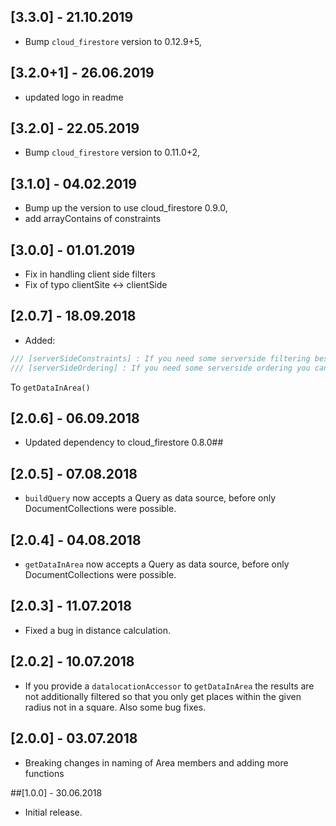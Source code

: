 ## [3.3.0] - 21.10.2019

* Bump `cloud_firestore` version to 0.12.9+5, 

## [3.2.0+1] - 26.06.2019

* updated logo in readme

## [3.2.0] - 22.05.2019

* Bump `cloud_firestore` version to 0.11.0+2, 


## [3.1.0] - 04.02.2019

* Bump up the version to use cloud_firestore 0.9.0, 
* add arrayContains of constraints

## [3.0.0] - 01.01.2019

* Fix in handling client side filters
* Fix of typo clientSite <-> clientSide

## [2.0.7] - 18.09.2018

* Added:
```Dart
/// [serverSideConstraints] : If you need some serverside filtering besides the [Area] pass a list of [QueryConstraint]
/// [serverSideOrdering] : If you need some serverside ordering you can pass a List of [OrderConstraints]
```
To `getDataInArea()`

## [2.0.6] - 06.09.2018

* Updated dependency to cloud_firestore 0.8.0## 

## [2.0.5] - 07.08.2018

* `buildQuery` now accepts a Query as data source, before only DocumentCollections were possible.

## [2.0.4] - 04.08.2018

* `getDataInArea` now accepts a Query as data source, before only DocumentCollections were possible.

## [2.0.3] - 11.07.2018

* Fixed a bug in distance calculation.

## [2.0.2] - 10.07.2018

* If you provide a `datalocationAccessor` to `getDataInArea` the results are not additionally filtered so that you only get places within the given radius not in a square. Also some bug fixes.

## [2.0.0] - 03.07.2018

* Breaking changes in naming of Area members and adding more functions

##[1.0.0] - 30.06.2018

* Initial release.










